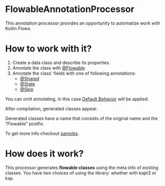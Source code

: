 # FlowableAnnotationProcessor

This annotation processor provides an opportunity to automatize work with Kotlin Flows.

# How to work with it?

1. Create a data class and describe its properties.
2. Annotate the class with [@Flowable](https://github.com/pavel2210057/FlowableAnnotationProcessor/blob/main/core/src/main/java/me/flowable/domain/annotation/Flowable.kt)
3. Annotate the class' fields with one of following annotations:
    - [@Shared](https://github.com/pavel2210057/FlowableAnnotationProcessor/blob/main/core/src/main/java/me/flowable/domain/annotation/Shared.kt)
    - [@State](https://github.com/pavel2210057/FlowableAnnotationProcessor/blob/main/core/src/main/java/me/flowable/domain/annotation/State.kt)
    - [@Skip](https://github.com/pavel2210057/FlowableAnnotationProcessor/blob/main/core/src/main/java/me/flowable/domain/annotation/Skip.kt)

You can omit annotating, in this case [Default Behavior](https://github.com/pavel2210057/FlowableAnnotationProcessor/blob/main/app/src/main/java/me/flowable/app/samples/DefaultPropertyBehavior.kt) will be applied.

After compilation, generated classes appear.

Generated classes have a name that consists of the original name and the "Flowable" postfix.

To get more info checkout [samples](https://github.com/pavel2210057/FlowableAnnotationProcessor/tree/main/app/src/main/java/me/flowable/app/samples).

# How does it work?

This processor generates **flowable classes** using the meta info of existing classes.
You have two choices of using the library: whether with kapt3 or ksp.

